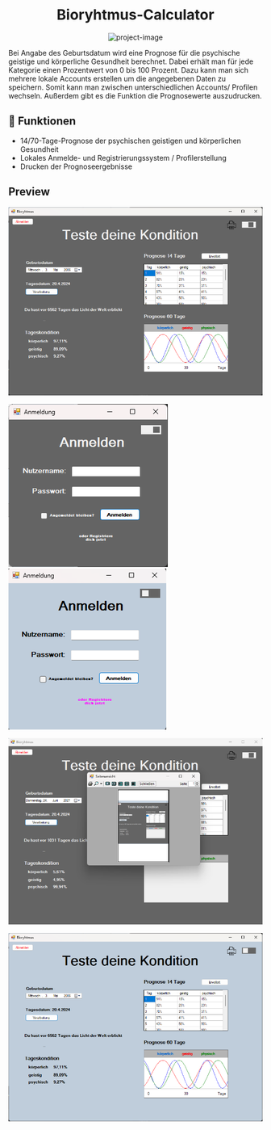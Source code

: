 <h1 align="center" id="title">Bioryhtmus-Calculator</h1>

<p align="center"><img src="https://socialify.git.ci/bekirtahagd/biorhytmus/image?font=KoHo&amp;language=1&amp;name=1&amp;owner=1&amp;pattern=Signal&amp;theme=Light" alt="project-image"></p>

<p id="description">Bei Angabe des Geburtsdatum wird eine Prognose für die psychische geistige und körperliche Gesundheit berechnet. Dabei erhält man für jede Kategorie einen Prozentwert von 0 bis 100 Prozent. Dazu kann man sich mehrere lokale Accounts erstellen um die angegebenen Daten zu speichern. Somit kann man zwischen unterschiedlichen Accounts/ Profilen wechseln. Außerdem gibt es die Funktion die Prognosewerte auszudrucken.</p>

<h2>🧐 Funktionen</h2>

*   14/70-Tage-Prognose der psychischen geistigen und körperlichen Gesundheit
*   Lokales Anmelde- und Registrierungssystem / Profilerstellung
*   Drucken der Prognoseergebnisse

<h2>Preview</h2>

![App Screenshot](./PreviewImages/Homepage-Dark-Mode.png)

![App Screenshot](./PreviewImages/Anmeldeseite-Dark-Mode.png)
![App Screenshot](./PreviewImages/Anmeldeseite-White-Mode.png)

![App Screenshot](./PreviewImages/Druck-Feature.png)

![App Screenshot](./PreviewImages/Homepage-White-Mode.png)
